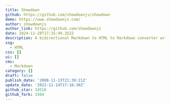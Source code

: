 ```yaml
---
title: Showdown
github: https://github.com/showdownjs/showdown
demo: https://www.showdownjs.com/
author: showdownjs
author_link: https://github.com/showdownjs
date: 2024-11-28T17:25:49.352Z
description: A bidirectional Markdown to HTML to Markdown converter written in Javascript
ssg:
  - HTML
css: []
ui: []
cms:
  - Markdown
category: []
draft: false
publish_date: '2008-11-13T21:39:21Z'
update_date: '2022-11-14T17:16:38Z'
github_star: 14516
github_fork: 1564
---
```

